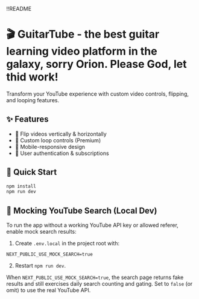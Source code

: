 !!README


# 🎬 GuitarTube - the best guitar learning video platform in the galaxy, sorry Orion. Please God, let thid work!

Transform your YouTube experience with custom video controls, flipping, and looping features.

## ✨ Features
- 🔄 Flip videos vertically & horizontally
- 🔁 Custom loop controls (Premium)
- 📱 Mobile-responsive design
- 🔐 User authentication & subscriptions

## 🚀 Quick Start
```bash
npm install
npm run dev
```

## 🔧 Mocking YouTube Search (Local Dev)

To run the app without a working YouTube API key or allowed referer, enable mock search results:

1. Create `.env.local` in the project root with:

```
NEXT_PUBLIC_USE_MOCK_SEARCH=true
```

2. Restart `npm run dev`.

When `NEXT_PUBLIC_USE_MOCK_SEARCH=true`, the search page returns fake results and still exercises daily search counting and gating. Set to `false` (or omit) to use the real YouTube API.